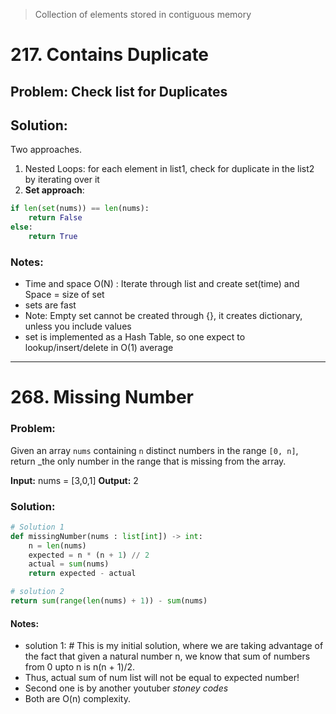 
> Collection of elements stored in contiguous memory


# 217. Contains Duplicate

## Problem:  Check list for Duplicates

## Solution:

Two approaches. 
1. Nested Loops: for each element in list1, check for duplicate in the list2 by iterating over it
2. **Set approach**: 

```python
if len(set(nums)) == len(nums):
	return False
else:
	return True
```
### Notes:

- Time and space O(N) : Iterate through list and create set(time) and Space = size of set
- sets are fast
- Note: Empty set cannot be created through {}, it creates dictionary, unless you include values
- set is implemented as a Hash Table, so one expect to lookup/insert/delete in O(1) average

---

# 268. Missing Number

### Problem: 
Given an array `nums` containing `n` distinct numbers in the range `[0, n]`, return _the only number in the range that is missing from the array. 

**Input:** nums = [3,0,1]
**Output:** 2

### Solution:

```python
# Solution 1
def missingNumber(nums : list[int]) -> int:
	n = len(nums)
	expected = n * (n + 1) // 2
	actual = sum(nums)
	return expected - actual
```

```python
# solution 2
return sum(range(len(nums) + 1)) - sum(nums)
```

#### Notes:

- solution 1: # This is my initial solution, where we are taking advantage of the fact that given a natural number n, we know that sum of numbers from 0 upto n is n(n + 1)/2. 
- Thus, actual sum of num list will not be equal to expected number!
- Second one is by another youtuber *stoney codes*
- Both are O(n) complexity. 